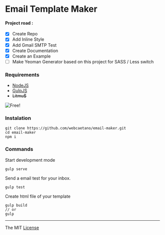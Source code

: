 # Email Template Maker 

#### Project road : 

- [x] Create Repo
- [x] Add Inline Style
- [x] Add Gmail SMTP Test
- [x] Create Documentation
- [x] Create an Example
- [ ] Make Yeoman Generator based on this project for SASS / Less switch

### Requirements

- [NodeJS](https://nodejs.org)
- [GulpJS](https://github.com/gulpjs/gulp/blob/master/docs/getting-started.md)
- ~~Litmu$~~

![Free!](http://i.imgur.com/u25kDb5.jpg)

### Instalation

```
git clone https://github.com/webcaetano/email-maker.git
cd email-maker
npm i
```

### Commands 

Start development mode
```
gulp serve
```


Send a email test for your inbox.
```
gulp test
```


Create html file of your template 
```
gulp build
// or
gulp 
```


---------------------------------

The MIT [License](https://raw.githubusercontent.com/webcaetano/email-maker/master/LICENSE.md)
